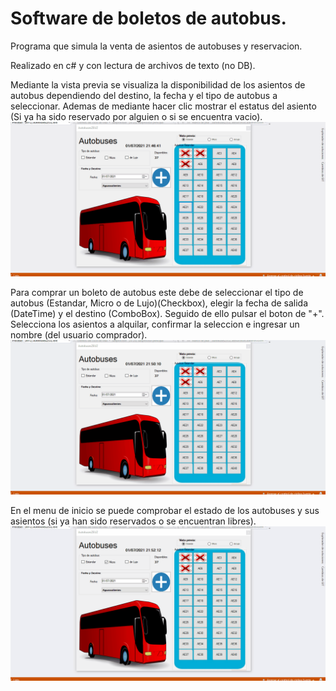 # Software de boletos de autobus.
Programa que simula la venta de asientos de autobuses y reservacion.

Realizado en c# y con lectura de archivos de texto (no DB).

Mediante la vista previa se visualiza la disponibilidad de los asientos de autobus dependiendo del destino, la fecha y el tipo de autobus a seleccionar. Ademas de mediante hacer clic mostrar el estatus del asiento (Si ya ha sido reservado por alguien o si se encuentra vacio).
![alt](Previews/animacion_autoInicio.gif)<br>

Para comprar un boleto de autobus este debe de seleccionar el tipo de autobus (Estandar, Micro o de Lujo)(Checkbox), elegir la fecha de salida (DateTime) y el destino (ComboBox). Seguido de ello pulsar el boton de "+". Selecciona los asientos a alquilar, confirmar la seleccion e ingresar un nombre (del usuario comprador). 
![alt](Previews/animacion_autoReservar.gif)<br>

En el menu de inicio se puede comprobar el estado de los autobuses y sus asientos (si ya han sido reservados o se encuentran libres).
![alt](Previews/animacion_autoVerificar.gif)<br>


